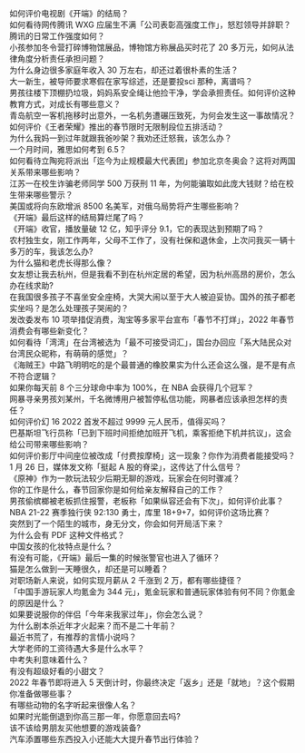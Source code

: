 如何评价电视剧《开端》的结局？  
如何看待网传腾讯 WXG 应届生不满「公司表彰高强度工作」，怒怼领导并辞职？腾讯的日常工作强度如何？  
小孩参加冬令营打碎博物馆展品，博物馆方称展品买时花了 20 多万元，如何从法律角度分析责任承担问题？  
为什么身边很多家庭年收入 30 万左右，却还过着很朴素的生活？  
大一新生，被导师要求寒假在家写综述，还是要投sci 那种，离谱吗？  
男孩往楼下顶棚扔垃圾，妈妈系安全绳让他捡干净，学会承担责任。如何评价这种教育方式，对成长有哪些意义？  
青岛航空一客机拖移时出意外，一名机务遭碾压致死，为何会发生这一事故情况？  
如何评价《王者荣耀》推出的春节限时无限制段位五排活动？  
为什么我妈一到过年就跟我爸吵架？我劝还迁怒我，该怎么办？  
一个月时间，雅思如何考到 6.5？  
如何看待立陶宛将派出「迄今为止规模最大代表团」参加北京冬奥会？这将对两国关系带来哪些影响？  
江苏一在校生诈骗老师同学 500 万获刑 11 年，为何能骗取如此庞大钱财？给在校生带来哪些警示？  
美国或将向东欧增派 8500 名美军，对俄乌局势将产生哪些影响？  
《开端》最后这样的结局算烂尾了吗？  
《开端》收官，播放量破 12 亿，知乎评分 9.1，它的表现达到预期了吗？  
农村独生女，刚工作两年，父母不工作了，没有社保和退休金，上次问我买一辆十多万的车，我该怎么办?  
为什么猫和老虎长得那么像？  
女友想让我去杭州，但是我看不到在杭州定居的希望，因为杭州高昂的房价，怎么办在线求助?  
在我国很多孩子不喜坐安全座椅，大哭大闹以至于大人被迫妥协。国外的孩子都老实坐吗？是怎么处理孩子哭闹的？  
发改委发布 10 项举措促消费，淘宝等多家平台宣布「春节不打烊」，2022 年春节消费会有哪些新变化？  
如何看待「湾湾」在台湾被选为「最不可接受词汇」，国台办回应「系大陆民众对台湾民众昵称，有萌萌的感觉」？  
《海贼王》中路飞明明吃的是个最普通的橡胶果实为什么还会这么强，是不是有点不符合逻辑？  
如果你每天前 8 个三分球命中率为 100%，在 NBA 会获得几个冠军？  
网暴寻亲男孩刘某州，千名微博用户被暂停私信功能，网暴者应该承担怎样的责任？  
如何评价幻 16 2022 首发不超过 9999 元人民币，值得买吗？  
巴基斯坦飞行员称「已到下班时间拒绝加班开飞机，乘客拒绝下机并抗议」，这会给公司带来哪些影响？  
如何评价影厅中间座位被改成「付费按摩椅」这一现象？你作为消费者能接受吗？  
1 月 26 日，媒体发文称「挺起 A 股的脊梁」，这传达了什么信号？  
《原神》作为一款玩法较少后期无聊的游戏，玩家会在何时骤减？  
你的工作是什么，春节回家你是如何给亲友解释自己的工作？  
男孩偷槟榔被老板抓住报警，老板称「如果纵容还会有下次」，如何评价此事？  
NBA 21-22 赛季独行侠 92:130 勇士，库里 18+9+7，如何评价这场比赛？  
突然到了一个陌生的城市，身无分文，你会如何开局活下来？  
为什么会有 PDF 这种文件格式？  
中国女孩的化妆特点是什么？  
有没有可能，《开端》最后一集的时候张警官也进入了循环？  
猫是怎么做到一天睡很久，却还是可以睡着？  
对职场新人来说，如何实现月薪从 2 千涨到 2 万，都有哪些捷径？  
「中国手游玩家人均氪金为 344 元」，氪金玩家和普通玩家体验有何不同？你氪金的原因是什么？  
如果要说服你的伴侣「今年来我家过年」，你会怎么说？  
为什么剧本杀近年才火起来？而不是二十年前？  
最近书荒了，有推荐的言情小说吗？  
大学老师的工资待遇大多是什么水平？  
中考失利意味着什么？  
有没有超级好看的小甜文？  
2022 年春节即将进入 5 天倒计时，你最终决定「返乡」还是「就地」？这个假期你准备做哪些事？  
有哪些动物的名字听起来很像人名？  
如果时光能倒退到你高三那一年，你愿意回去吗?  
该不该给男朋友买他想要的游戏装备?  
汽车添置哪些东西投入小还能大大提升春节出行体验？  
